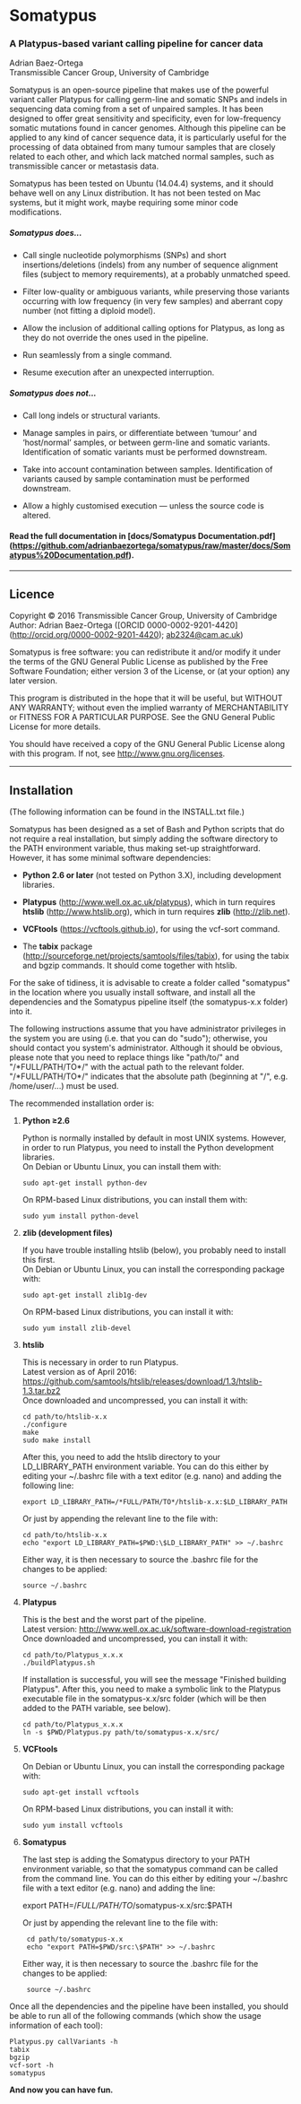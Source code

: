 Somatypus
=========

### A Platypus-based variant calling pipeline for cancer data

Adrian Baez-Ortega  
Transmissible Cancer Group, University of Cambridge

Somatypus is an open-source pipeline that makes use of the powerful variant caller Platypus for calling germ-line and somatic SNPs and indels in sequencing data coming from a set of unpaired samples. It has been designed to offer great sensitivity and specificity, even for low-frequency somatic mutations found in cancer genomes. Although this pipeline can be applied to any kind of cancer sequence data, it is particularly useful for the processing of data obtained from many tumour samples that are closely related to each other, and which lack matched normal samples, such as transmissible cancer or metastasis data.

Somatypus has been tested on Ubuntu (14.04.4) systems, and it should behave well on any Linux distribution. It has not been tested on Mac systems, but it might work, maybe requiring some minor code modifications.

##### Somatypus does...

* Call single nucleotide polymorphisms (SNPs) and short insertions/deletions (indels) from any number of sequence alignment files (subject to memory requirements), at a probably unmatched speed.

* Filter low-quality or ambiguous variants, while preserving those variants occurring with low frequency (in very few samples) and aberrant copy number (not fitting a diploid model).

* Allow the inclusion of additional calling options for Platypus, as long as they do not override the ones used in the pipeline.

* Run seamlessly from a single command.

* Resume execution after an unexpected interruption.

##### Somatypus does not...

* Call long indels or structural variants.

* Manage samples in pairs, or differentiate between ‘tumour’ and ‘host/normal’ samples, or between germ-line and somatic variants. Identification of somatic variants must be performed downstream.

* Take into account contamination between samples. Identification of variants caused by sample contamination must be performed downstream.

* Allow a highly customised execution — unless the source code is altered.


#### Read the full documentation in [docs/Somatypus Documentation.pdf] (https://github.com/adrianbaezortega/somatypus/raw/master/docs/Somatypus%20Documentation.pdf).


---

## Licence

Copyright © 2016 Transmissible Cancer Group, University of Cambridge  
Author: Adrian Baez-Ortega ([ORCID 0000-0002-9201-4420] (http://orcid.org/0000-0002-9201-4420); ab2324@cam.ac.uk)

Somatypus is free software: you can redistribute it and/or modify it under the terms of the GNU General Public License as published by the Free Software Foundation; either version 3 of the License, or (at your option) any later version.

This program is distributed in the hope that it will be useful, but WITHOUT ANY WARRANTY; without even the implied warranty of MERCHANTABILITY or FITNESS FOR A PARTICULAR PURPOSE. See the GNU General Public License for more details.

You should have received a copy of the GNU General Public License along with this program. If not, see http://www.gnu.org/licenses.


---

## Installation

(The following information can be found in the INSTALL.txt file.)

Somatypus has been designed as a set of Bash and Python scripts that do not require a real 
installation, but simply adding the software directory to the PATH environment variable, 
thus making set-up straightforward. However, it has some minimal software dependencies:

* __Python 2.6 or later__ (not tested on Python 3.X), including development libraries.

* __Platypus__ (http://www.well.ox.ac.uk/platypus), which in turn requires __htslib__ (http://www.htslib.org), which in turn requires __zlib__ (http://zlib.net).

* __VCFtools__ (https://vcftools.github.io), for using the vcf-sort command.

* The __tabix__ package (http://sourceforge.net/projects/samtools/files/tabix), for using the tabix and bgzip commands. It should come together with htslib.


For the sake of tidiness, it is advisable to create a folder called "somatypus" in the
location where you usually install software, and install all the dependencies and the
Somatypus pipeline itself (the somatypus-x.x folder) into it.


The following instructions assume that you have administrator privileges in the system 
you are using (i.e. that you can do "sudo"); otherwise, you should contact you system's
administrator. Although it should be obvious, please note that you need to replace things
like "path/to/" and "/\*FULL/PATH/TO\*/" with the actual path to the relevant folder.
"/\*FULL/PATH/TO\*/" indicates that the absolute path (beginning at "/", e.g. /home/user/...)
must be used.


The recommended installation order is:


 1. __Python ≥2.6__
 
    Python is normally installed by default in most UNIX systems. However, in order to run Platypus, you need to install the Python development libraries.  
    On Debian or Ubuntu Linux, you can install them with:
        
        sudo apt-get install python-dev
    
    On RPM-based Linux distributions, you can install them with:

        sudo yum install python-devel


 2. __zlib (development files)__
 
    If you have trouble installing htslib (below), you probably need to install this first.  
    On Debian or Ubuntu Linux, you can install the corresponding package with:

        sudo apt-get install zlib1g-dev
    
    On RPM-based Linux distributions, you can install it with:

        sudo yum install zlib-devel


 3. __htslib__
 
    This is necessary in order to run Platypus.  
    Latest version as of April 2016: https://github.com/samtools/htslib/releases/download/1.3/htslib-1.3.tar.bz2  
    Once downloaded and uncompressed, you can install it with:

        cd path/to/htslib-x.x
        ./configure
        make
        sudo make install

    After this, you need to add the htslib directory to your LD_LIBRARY_PATH environment variable. You can do this either by editing your ~/.bashrc file with a text editor (e.g. nano) and adding the following line:

        export LD_LIBRARY_PATH=/*FULL/PATH/TO*/htslib-x.x:$LD_LIBRARY_PATH

    Or just by appending the relevant line to the file with:

        cd path/to/htslib-x.x
        echo "export LD_LIBRARY_PATH=$PWD:\$LD_LIBRARY_PATH" >> ~/.bashrc
   
    Either way, it is then necessary to source the .bashrc file for the changes to be applied:

        source ~/.bashrc


 4. __Platypus__
 
    This is the best and the worst part of the pipeline.  
    Latest version: http://www.well.ox.ac.uk/software-download-registration  
    Once downloaded and uncompressed, you can install it with:

        cd path/to/Platypus_x.x.x
        ./buildPlatypus.sh

    If installation is successful, you will see the message "Finished building Platypus". After this, you need to make a symbolic link to the Platypus executable file in the somatypus-x.x/src folder (which will be then added to the PATH variable, see below).

        cd path/to/Platypus_x.x.x
        ln -s $PWD/Platypus.py path/to/somatypus-x.x/src/


 5. __VCFtools__
 
    On Debian or Ubuntu Linux, you can install the corresponding package with:

        sudo apt-get install vcftools
    
    On RPM-based Linux distributions, you can install it with:

        sudo yum install vcftools
    

6. __Somatypus__
 
    The last step is adding the Somatypus directory to your PATH environment variable, so that the somatypus command can be called from the command line. You can do this either by editing your ~/.bashrc file with a text editor (e.g. nano) and adding the line:

    export PATH=/*FULL/PATH/TO*/somatypus-x.x/src:$PATH

    Or just by appending the relevant line to the file with:

        cd path/to/somatypus-x.x
        echo "export PATH=$PWD/src:\$PATH" >> ~/.bashrc
   
    Either way, it is then necessary to source the .bashrc file for the changes to be applied:
    
        source ~/.bashrc


Once all the dependencies and the pipeline have been installed, you should be able to run all of the following commands (which show the usage information of each tool):

    Platypus.py callVariants -h
    tabix
    bgzip
    vcf-sort -h
    somatypus

__And now you can have fun.__
